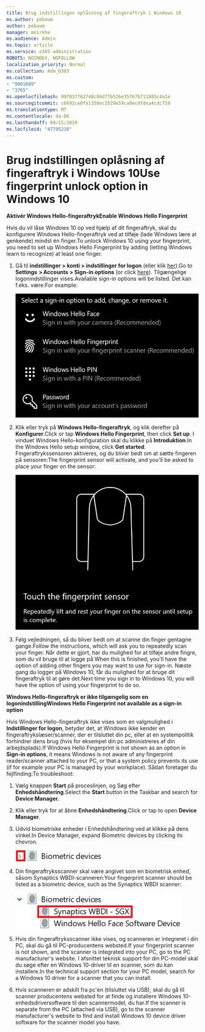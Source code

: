 ```yaml
---
title: Brug indstillingen oplåsning af fingeraftryk i Windows 10
ms.author: pebaum
author: pebaum
manager: mnirkhe
ms.audience: Admin
ms.topic: article
ms.service: o365-administration
ROBOTS: NOINDEX, NOFOLLOW
localization_priority: Normal
ms.collection: Adm_O365
ms.custom:
- "9001689"
- "3765"
ms.openlocfilehash: 99f037f62748c06d77b526e35f67b711885c4a1e
ms.sourcegitcommit: c6692ce0fa1358ec3529e59ca0ecdfdea4cdc759
ms.translationtype: MT
ms.contentlocale: da-DK
ms.lasthandoff: 09/15/2020
ms.locfileid: "47795238"
---
```

# <a name="use-fingerprint-unlock-option-in-windows-10"></a><span data-ttu-id="4d332-102">Brug indstillingen oplåsning af fingeraftryk i Windows 10</span><span class="sxs-lookup"><span data-stu-id="4d332-102">Use fingerprint unlock option in Windows 10</span></span>

<span data-ttu-id="4d332-103">**Aktivér Windows Hello-fingeraftryk**</span><span class="sxs-lookup"><span data-stu-id="4d332-103">**Enable Windows Hello Fingerprint**</span></span>

<span data-ttu-id="4d332-104">Hvis du vil låse Windows 10 op ved hjælp af dit fingeraftryk, skal du konfigurere Windows Hello-fingeraftryk ved at tilføje (lade Windows lære at genkende) mindst én finger.</span><span class="sxs-lookup"><span data-stu-id="4d332-104">To unlock Windows 10 using your fingerprint, you need to set up Windows Hello Fingerprint by adding (letting Windows learn to recognize) at least one finger.</span></span> 

1. <span data-ttu-id="4d332-105">Gå til **indstillinger > konti > indstillinger for logon** (eller klik [her](ms-settings:signinoptions?activationSource=GetHelp)).</span><span class="sxs-lookup"><span data-stu-id="4d332-105">Go to **Settings  > Accounts > Sign-in options** (or click [here](ms-settings:signinoptions?activationSource=GetHelp)).</span></span> <span data-ttu-id="4d332-106">Tilgængelige logonindstillinger vises.</span><span class="sxs-lookup"><span data-stu-id="4d332-106">Available sign-in options will be listed.</span></span> <span data-ttu-id="4d332-107">Det kan f.eks. være:</span><span class="sxs-lookup"><span data-stu-id="4d332-107">For example:</span></span>

    ![Logonindstillinger.](media/sign-in-options.png)

2. <span data-ttu-id="4d332-109">Klik eller tryk på **Windows Hello-fingeraftryk**, og klik derefter på **Konfigurer**.</span><span class="sxs-lookup"><span data-stu-id="4d332-109">Click or tap **Windows Hello Fingerprint**, then click **Set up**.</span></span> <span data-ttu-id="4d332-110">I vinduet Windows Hello-konfiguration skal du klikke på **Introduktion**.</span><span class="sxs-lookup"><span data-stu-id="4d332-110">In the Windows Hello setup window, click **Get started**.</span></span> <span data-ttu-id="4d332-111">Fingeraftrykssensoren aktiveres, og du bliver bedt om at sætte fingeren på sensoren:</span><span class="sxs-lookup"><span data-stu-id="4d332-111">The fingerprint sensor will activate, and you'll be asked to place your finger on the sensor:</span></span>

   ![Fingeraftrykssensor.](media/fingerprint-sensor.png)

3. <span data-ttu-id="4d332-113">Følg vejledningen, så du bliver bedt om at scanne din finger gentagne gange.</span><span class="sxs-lookup"><span data-stu-id="4d332-113">Follow the instructions, which will ask you to repeatedly scan your finger.</span></span> <span data-ttu-id="4d332-114">Når dette er gjort, har du mulighed for at tilføje andre fingre, som du vil bruge til at logge på.</span><span class="sxs-lookup"><span data-stu-id="4d332-114">When this is finished, you'll have the option of adding other fingers you may want to use for sign-in.</span></span> <span data-ttu-id="4d332-115">Næste gang du logger på Windows 10, får du mulighed for at bruge dit fingeraftryk til at gøre det.</span><span class="sxs-lookup"><span data-stu-id="4d332-115">Next time you sign in to Windows 10, you will have the option of using your fingerprint to do so.</span></span>

<span data-ttu-id="4d332-116">**Windows Hello-fingeraftryk er ikke tilgængelig som en logonindstilling**</span><span class="sxs-lookup"><span data-stu-id="4d332-116">**Windows Hello Fingerprint not available as a sign-in option**</span></span>

<span data-ttu-id="4d332-117">Hvis Windows Hello-fingeraftryk ikke vises som en valgmulighed i **Indstillinger for logon**, betyder det, at Windows ikke kender en fingeraftrykslæser/scanner, der er tilsluttet din pc, eller at en systempolitik forhindrer dens brug (hvis for eksempel din pc administreres af din arbejdsplads).</span><span class="sxs-lookup"><span data-stu-id="4d332-117">If Windows Hello Fingerprint is not shown as an option in **Sign-in options**, it means Windows is not aware of any fingerprint reader/scanner attached to your PC, or that a system policy prevents its use (if for example your PC is managed by your workplace).</span></span> <span data-ttu-id="4d332-118">Sådan foretager du fejlfinding:</span><span class="sxs-lookup"><span data-stu-id="4d332-118">To troubleshoot:</span></span> 

1. <span data-ttu-id="4d332-119">Vælg knappen **Start** på proceslinjen, og Søg efter **Enhedshåndtering**.</span><span class="sxs-lookup"><span data-stu-id="4d332-119">Select the **Start** button in the Taskbar and search for **Device Manager**.</span></span>

2. <span data-ttu-id="4d332-120">Klik eller tryk for at åbne **Enhedshåndtering**.</span><span class="sxs-lookup"><span data-stu-id="4d332-120">Click or tap to open **Device Manager**.</span></span>

3. <span data-ttu-id="4d332-121">Udvid biometriske enheder i Enhedshåndtering ved at klikke på dens vinkel.</span><span class="sxs-lookup"><span data-stu-id="4d332-121">In Device Manager, expand Biometric devices by clicking its chevron.</span></span>

   ![Biometriske enheder.](media/biometric-devices.png)

4. <span data-ttu-id="4d332-123">Din fingeraftryksscanner skal være angivet som en biometrisk enhed, såsom Synaptics WBDI-scanneren:</span><span class="sxs-lookup"><span data-stu-id="4d332-123">Your fingerprint scanner should be listed as a biometric device, such as the Synaptics WBDI scanner:</span></span>

   ![Biometriske enheder.](media/biometric-devices-expanded.png)

5. <span data-ttu-id="4d332-125">Hvis din fingeraftryksscanner ikke vises, og scanneren er integreret i din PC, skal du gå til PC-producentens websted.</span><span class="sxs-lookup"><span data-stu-id="4d332-125">If your fingerprint scanner is not shown, and the scanner is integrated into your PC, go to the PC manufacturer's website.</span></span> <span data-ttu-id="4d332-126">I afsnittet teknisk support for din PC-model skal du søge efter en Windows 10-driver til en scanner, som du kan installere.</span><span class="sxs-lookup"><span data-stu-id="4d332-126">In the technical support section for your PC model, search for a Windows 10 driver for a scanner that you can install.</span></span>

6. <span data-ttu-id="4d332-127">Hvis scanneren er adskilt fra pc'en (tilsluttet via USB), skal du gå til scanner producentens websted for at finde og installere Windows 10-enhedsdriversoftware til den scannermodel, du har.</span><span class="sxs-lookup"><span data-stu-id="4d332-127">If the scanner is separate from the PC (attached via USB), go to the scanner manufacturer's website to find and install Windows 10 device driver software for the scanner model you have.</span></span>
